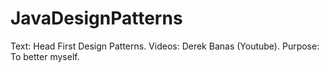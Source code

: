 # JavaDesignPatterns
Text: Head First Design Patterns.
Videos: Derek Banas (Youtube).
Purpose: To better myself.
